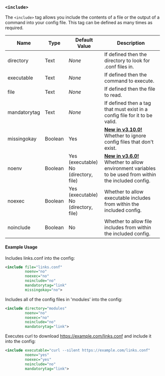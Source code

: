 <!-- This file contains a page fragment. Any changes will affect all pages that include it. -->

### `<include>`

The `<include>` tag allows you include the contents of a file or the output of a command into your config file. This tag can be defined as many times as required.

Name         | Type    | Default Value                            | Description
------------ | ------- | ---------------------------------------- | -----------
directory    | Text    | *None*                                   | If defined then the directory to look for .conf files in.
executable   | Text    | *None*                                   | If defined then the command to execute.
file         | Text    | *None*                                   | If defined then the file to read.
mandatorytag | Text    | *None*                                   | If defined then a tag that must exist in a config file for it to be valid.
missingokay  | Boolean | Yes                                      | [**New in v3.10.0!**](/3/change-log/#inspircd-3100) Whether to ignore config files that don't exist.
noenv        | Boolean | Yes (executable)<br>No (directory, file) | [**New in v3.6.0!**](/3/change-log/#inspircd-360) Whether to allow environment variables to be used from within the included config.
noexec       | Boolean | Yes (executable)<br>No (directory, file) | Whether to allow executable includes from within the included config.
noinclude    | Boolean | No                                       | Whether to allow file includes from within the included config.

#### Example Usage

Includes links.conf into the config:

```xml
<include file="links.conf"
         noenv="no"
         noexec="no"
         noinclude="no"
         mandatorytag="link"
         missingokay="no">
```

Includes all of the config files in 'modules' into the config:

```xml
<include directory="modules"
         noenv="no"
         noexec="no"
         noinclude="no"
         mandatorytag="link">
```

Executes curl to download https://example.com/links.conf and include it into the config:

```xml
<include executable="curl --silent https://example.com/links.conf"
         noenv="yes"
         noexec="yes"
         noinclude="no"
         mandatorytag="link">
```
